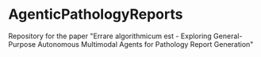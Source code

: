 # AgenticPathologyReports
Repository for the paper "Errare algorithmicum est - Exploring General-Purpose Autonomous Multimodal Agents for Pathology Report Generation"
